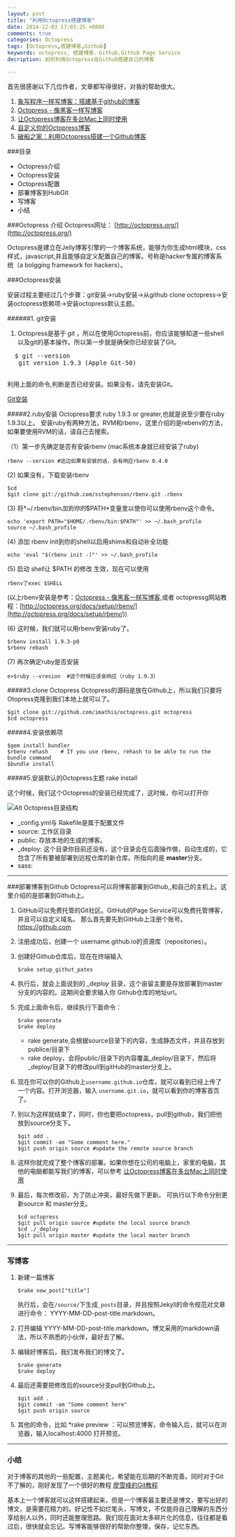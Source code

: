 ```yaml
---
layout: post
title: "利用Octopress搭建博客"
date: 2014-12-03 17:03:25 +0800
comments: true
categories: Octopress
tags: [Octopress,搭建博客,Github]
keywords: octopress, 搭建博客，Github,Github Page Service
decription: 如何利用Octopress在Github搭建自己的博客

---
```


首先很感谢以下几位作者，文章都写得很好，对我的帮助很大。

1. [象写程序一样写博客：搭建基于github的博客](http://blog.devtang.com/blog/2012/02/10/setup-blog-based-on-github/)
2. [Octopress - 像黑客一样写博客](http://williamherry.com/blog/2012/07/20/octopress-setup/)
3. [让Octopress博客在多台Mac上同时使用](http://foggry.com/blog/2014/04/02/ru-he-pei-zhi-rang-ni-de-octopressbo-ke-zai-duo-tai-macshang-tong-shi-shi-yong/)
4. [自定义你的Octopress博客](http://foggry.com/blog/2014/04/28/custom-your-octopress-blog/)
5. [破船之家：利用Octopress搭建一个Github博客](http://beyondvincent.com/blog/2013/08/03/108-creating-a-github-blog-using-octopress/)


###目录
* Octopress介绍
* Octopress安装
* Octopress配置
* 部署博客到HubGit
* 写博客
* 小结

###Octopress 介绍
Octopress网址： [http://octopress.org/](http://octopress.org/)

Octopress是建立在Jelly博客引擎的一个博客系统，能够为你生成html模块，css样式，javascript,并且能够自定义配置自己的博客。号称是hacker专属的博客系统（a bolgging framework for hackers）。

###Octopress安装

安装过程主要经过几个步骤：git安装->ruby安装->从github clone octopress->安装octopress依赖项->安装octopress默认主题。

######1. git安装
1. Octopress是基于 *git* ，所以在使用Octopress前，你应该能够知道一些shell以及git的基本操作。所以第一步就是确保你已经安装了Git。
 <pre>
  $ git --version
   git version 1.9.3 (Apple Git-50)
 </pre>
 利用上面的命令,判断是否已经安装。如果没有，请先安装Git。
 
   [Git安装](http://git-scm.com/book/zh/v1/%E8%B5%B7%E6%AD%A5-%E5%AE%89%E8%A3%85-Git)
 
#####2.ruby安装
   Octopress要求 ruby 1.9.3 or greater,也就是说至少要在ruby 1.9.3以上。
    安装ruby有两种方法，RVM和rbenv，这里介绍的是rebenv的方法，如果要使用RVM的话，请自己去搜索。
   
  （1）第一步先确定是否有安装rbenv (mac系统本身就已经安装了ruby)
  
   ```
   rbenv --version #这边如果有安装的话，会有响应rbenv 0.4.0
   ```
   (2) 如果没有，下载安装rbenv
   
   ```
   $cd 
   $git clone git://github.com/sstephenson/rbenv.git .rbenv
   ```
   
   (3) 将*~/.rbenv/bin*加到你的*$PATH*变量里以使你可以使用rbenv这个命令。

   ```
   echo 'export PATH="$HOME/.rbenv/bin:$PATH"' >> ~/.bash_profile
   source ~/.bash_profile 
   ```

  (4) 添加 rbenv init到你的shell以启用shims和自动补全功能

  ``` 
  echo 'eval "$(rbenv init -)"' >> ~/.bash_profile 
  ```
  
  (5) 启动 shell让 $PATH 的修改 生效，现在可以使用 

  ```
  rbenv了exec $SHELL	    
  ```
  (以上rbenv安装是参考：[Octopress - 像黑客一样写博客](http://williamherry.com/blog/2012/07/20/octopress-setup/),或者 octopressg网站教程：[http://octopress.org/docs/setup/rbenv/](http://octopress.org/docs/setup/rbenv/))
  
  (6) 这时候，我们就可以用rbenv安装ruby了。

  ```
  $rbenv install 1.9.3-p0
  $rbenv rebash
  ```
  (7) 再次确定ruby是否安装
  
	e>$ruby --vresion  #这个时候应该会响应（ruby 1.9.3）
 
#####3.clone Octopress
Octopress的源码是放在Github上，所以我们只要将Otopress克隆到我们本地上就可以了。
	
	$git clone git://github.com/imathis/octopress.git octopress
	$cd octopress 

#####4.安装依赖项

	$gem install bundler
	$rbenv rehash    # If you use rbenv, rehash to be able to run the bundle command
	$bundle install

#####5.安装默认的Octopress主题
	rake install
	
这个时候，我们这个Octopress的安装已经完成了，这时候，你可以打开你
 
 ![Alt Octopress目录结构](/images/octopress/octopress_mulu.png)
 
* _config.yml与 Rakefile是属于配置文件
* source: 工作区目录
* public: 存放本地的生成的博客。
* _deploy: 这个目录你目前还没有，这个目录会在后面操作做，自动生成的，它包含了所有要被部署到远程仓库的新仓库。所指向的是 **master**分支。
* sass:


- - - - 
###部署博客到Github
 Octopress可以将博客部署到Github,,和自己的主机上。这里介绍的是部署到Github上。

1. GitHub可以免费托管的Git社区。GitHub的Page Service可以免费托管博客，并且可以自定义域名。
那么首先要先到GitHub上注册个账号。<https://github.com>
2. 注册成功后，创建一个 username.github.io的资源库（repositories）。
3. 创建好Github仓库后，现在在终端输入  
	
	```
 	$rake setup_githut_pates
	```
4. 执行后，就会上面说到的 *_deploy* 目录，这个亩留主要是存放部署到master分支的内容的。这期间会要求输入你 Github仓库的地址url。
5. 完成上面命令后，继续执行下面命令：	
	
	```
	$rake generate
	$rake deploy
	```
   * rake generate,会根据source目录下的内容，生成静态文件，并且存放到publice/目录下
   * rake deploy，会将public/目录下的内容覆盖_deploy/目录下，然后将_deploy/目录下的修改pull到gitHub的master分支上。
6. 现在你可以你的Github上```username.github.io```仓库，就可以看到已经上传了一个内容。打开浏览器，输入 ```username.git.io```，就可以看到你的博客首页了。
7. 别以为这样就结束了，同时，你也要把octopress，pull到github，我们把他放到source分支下。
	
	```
	$git add .
	$git commit -am "Some comment here."
	$git push origin source #update the remote source branch
	```
8. 这样你就完成了整个博客的部署。如果你想在公司的电脑上，家里的电脑，其他的电脑都能写我们的博客，可以参考 [让Octopress博客在多台Mac上同时使用](http://foggry.com/blog/2014/04/02/ru-he-pei-zhi-rang-ni-de-octopressbo-ke-zai-duo-tai-macshang-tong-shi-shi-yong/)
9. 最后，每次修改前，为了防止冲突，最好先做下更新。 可执行以下命令分别更新source 和 master分支。

	```
	$cd octopress
	$git pull origin source #update the local source branch
	$cd ./_deploy
	$git pull origin master #update the local master branch
	```

----
### 写博客
1. 新建一篇博客
	
	```
	$rake new_post["title"]
	```
	执行后，会在```/source/```下生成```_posts```目录，并且按照Jekyll的命令规范对文章进行命令： YYYY-MM-DD-post-title.markdown。
2. 打开编辑 YYYY-MM-DD-post-title.markdown。博文采用的markdown语法，所以不熟悉的小伙伴，最好去了解。
3. 编辑好博客后，我们发布我们的博文了。
	
	```
	$rake generate
	$rake deploy
	```
4. 最后还需要把修改后的source分支pull到Github上。

	```
	$git add .
	$git commit -am "Some comment here"
	$git push origin source
	```
5. 其他的命令，比如
*rake preview ：可以预览博客，命令输入后，就可以在浏览器，输入localhost:4000 打开预览。

----
### 小结

  对于博客的其他的一些配置，主题美化，希望能在后期的不断完善。同时对于Git不了解的，刚好发现了一个很好的教程 [廖雪峰的Git教程](http://www.liaoxuefeng.com/wiki/0013739516305929606dd18361248578c67b8067c8c017b000) 
  
   基本上一个博客就可以这样搭建起来，但是一个博客最主要还是博文，要写出好的博文，是需要花精力的。好记性不如烂笔头，写博文，不仅能将自己理解的东西分享给别人以外，同时还能整理思路。我们现在面对太多碎片化的信息，往往都是看过后，很快就会忘记。写博客能够很好的帮助你整理，保存，记忆东西。
  
